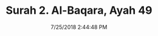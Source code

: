 ---
title       : "Surah 2. Al-Baqara, Ayah 49"
date        : 7/25/2018 2:44:48 PM
draft       : false
type        : "quran"
layout      : "compare"
BookCode    : "CMP"
SurahNumber : "2"
AyahNumber  : "49"
TotalAyah   : "286"
---
